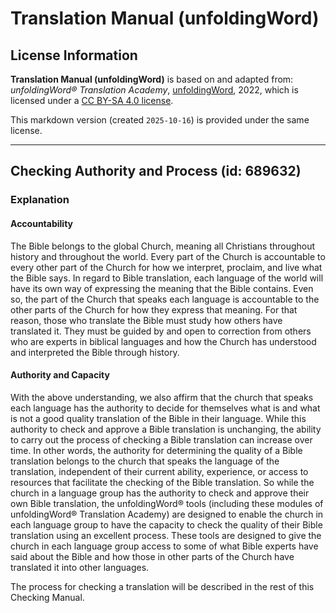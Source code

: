 # Translation Manual (unfoldingWord)

## License Information

**Translation Manual (unfoldingWord)** is based on and adapted from: _unfoldingWord® Translation Academy_, [unfoldingWord](https://unfoldingword.org/utw), 2022, which is licensed under a [CC BY-SA 4.0 license](https://creativecommons.org/licenses/by-sa/4.0/legalcode.en).

This markdown version (created `2025-10-16`) is provided under the same license.



--------------------------------

## Checking Authority and Process (id: 689632)

### Explanation

#### Accountability

The Bible belongs to the global Church, meaning all Christians throughout history and throughout the world. Every part of the Church is accountable to every other part of the Church for how we interpret, proclaim, and live what the Bible says. In regard to Bible translation, each language of the world will have its own way of expressing the meaning that the Bible contains. Even so, the part of the Church that speaks each language is accountable to the other parts of the Church for how they express that meaning. For that reason, those who translate the Bible must study how others have translated it. They must be guided by and open to correction from others who are experts in biblical languages and how the Church has understood and interpreted the Bible through history.

#### Authority and Capacity

With the above understanding, we also affirm that the church that speaks each language has the authority to decide for themselves what is and what is not a good quality translation of the Bible in their language. While this authority to check and approve a Bible translation is unchanging, the ability to carry out the process of checking a Bible translation can increase over time. In other words, the authority for determining the quality of a Bible translation belongs to the church that speaks the language of the translation, independent of their current ability, experience, or access to resources that facilitate the checking of the Bible translation. So while the church in a language group has the authority to check and approve their own Bible translation, the unfoldingWord® tools (including these modules of unfoldingWord® Translation Academy) are designed to enable the church in each language group to have the capacity to check the quality of their Bible translation using an excellent process. These tools are designed to give the church in each language group access to some of what Bible experts have said about the Bible and how those in other parts of the Church have translated it into other languages.

The process for checking a translation will be described in the rest of this Checking Manual.


